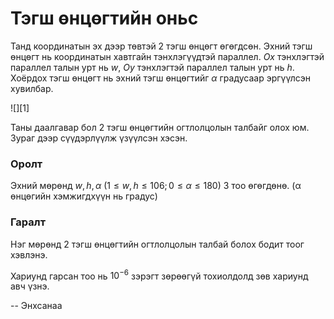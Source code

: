 Тэгш өнцөгтийн оньс
===================

Танд координатын эх дээр төвтэй 2 тэгш өнцөгт өгөгдсөн. Эхний тэгш өнцөгт нь
координатын хавтгайн тэнхлэгүүдтэй параллел. $Ox$ тэнхлэгтэй параллел талын урт
нь $w$, $Oy$ тэнхлэгтэй параллел талын урт нь $h$. Хоёрдох тэгш өнцөгт нь эхний
тэгш өнцөгтийг $α$ градусаар эргүүлсэн хувилбар.

![][1]

Таны даалгавар бол 2 тэгш өнцөгтийн огтлолцолын талбайг олох юм. Зураг дээр сүүдэрлүүлж үзүүлсэн хэсэн.


### Оролт
Эхний мөрөнд $w, h, α$ ($1 ≤ w, h ≤ 106; 0 ≤ α ≤ 180$) 3 тоо өгөгдөнө. (α
өнцөгийн хэмжигдхүүн нь градус)


### Гаралт
Нэг мөрөнд 2 тэгш өнцөгтийн огтлолцолын талбай болох бодит тоог хэвлэнэ.

Хариунд гарсан тоо нь $10^{-6}$ зэрэгт зөрөөгүй тохиолдолд зөв хариунд авч үзнэ.

-- Энхсанаа
